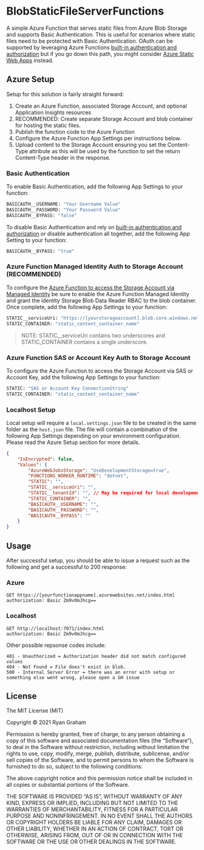 # BlobStaticFileServerFunctions

A simple Azure Function that serves static files from Azure Blob Storage and supports Basic Authentication. This is useful for scenarios where static files need to be protected with Basic Authentication. OAuth can be supported by leveraging Azure Functions [built-in authentication and authorization](https://docs.microsoft.com/en-us/azure/app-service/overview-authentication-authorization) but if you go down this path, you might consider [Azure Static Web Apps](https://docs.microsoft.com/en-us/azure/static-web-apps/authentication-authorization) instead.

## Azure Setup

Setup for this solution is fairly straight forward:

1. Create an Azure Function, associated Storage Account, and optional Application Insights resources
2. RECOMMENDED: Create separate Storage Account and blob container for hosting the static files.
3. Publish the function code to the Azure Function
4. Configure the Azure Function App Settings per instructions below.
5. Upload content to the Storage Account ensuring you set the Content-Type attribute as this will be used by the function to set the return Content-Type header in the response.

### Basic Authentication

To enable Basic Authentication, add the following App Settings to your function:

```bash
BASICAUTH__USERNAME: "Your Username Value"
BASICAUTH__PASSWORD: "Your Password Value"
BASICAUTH__BYPASS: "false"
```

To disable Basic Authentication and rely on [built-in authentication and authorization](https://docs.microsoft.com/en-us/azure/app-service/overview-authentication-authorization) or disable authentication all together, add the following App Setting to your function:

```bash
BASICAUTH__BYPASS: "true"
```

### Azure Function Managed Identity Auth to Storage Account (RECOMMENDED)

To configure the [Azure Function to access the Storage Account via Managed Identity](https://docs.microsoft.com/en-us/azure/azure-functions/functions-reference#configure-an-identity-based-connection) be sure to enable the Azure Function Managed Identity and grant the identity Storage Blob Data Reader RBAC to the blob container. Once complete, add the following App Settings to your function:

```bash
STATIC__serviceUri: "https://[yourstorageaccount].blob.core.windows.net/"
STATIC_CONTAINER: "static_content_container_name"
```
> NOTE: STATIC__serviceUri contains two underscores and STATIC_CONTAINER contains a single underscore.

### Azure Function SAS or Account Key Auth to Storage Account

To configure the Azure Function to access the Storage Account via SAS or Account Key, add the following App Settings to your function:

```bash
STATIC: "SAS or Account Key ConnectionString"
STATIC_CONTAINER: "static_content_container_name"
```
### Localhost Setup

Local setup will require a `local.settings.json` file to be created in the same folder as the `host.json` file. The file will contain a combination of the following App Settings depending on your environment configuration. Please read the Azure Setup section for more details.

```json
{
	"IsEncrypted": false,
	"Values": {
		"AzureWebJobsStorage": "UseDevelopmentStorage=true",
		"FUNCTIONS_WORKER_RUNTIME": "dotnet",
		"STATIC": "",
		"STATIC__serviceUri": "",
		"STATIC__tenantId": "", // May be required for local development if using Managed Identities
		"STATIC_CONTAINER": "",
		"BASICAUTH__USERNAME": "",
		"BASICAUTH__PASSWORD": "",
		"BASICAUTH__BYPASS": ""
	}
}
```

## Usage

After successful setup, you should be able to issue a request such as the following and get a successful to 200 response:

### Azure
```http
GET https://[yourfunctionappname].azurewebsites.net/index.html
authorization: Basic Zm9vOmJhcg==
```

### Localhost
```http
GET http://localhost:7071/index.html
authorization: Basic Zm9vOmJhcg==
```
Other possible repsonse codes include:

```
401 - Unauthorized = Authorization header did not match configured values
404 - Not Found = File does't exist in blob.
500 - Internal Server Error = there was an error with setup or something else went wrong, please open a GH issue
```

## License

The MIT License (MIT)

Copyright © 2021 Ryan Graham

Permission is hereby granted, free of charge, to any person obtaining a copy of this software and associated documentation files (the “Software”), to deal in the Software without restriction, including without limitation the rights to use, copy, modify, merge, publish, distribute, sublicense, and/or sell copies of the Software, and to permit persons to whom the Software is furnished to do so, subject to the following conditions:

The above copyright notice and this permission notice shall be included in all copies or substantial portions of the Software.

THE SOFTWARE IS PROVIDED “AS IS”, WITHOUT WARRANTY OF ANY KIND, EXPRESS OR IMPLIED, INCLUDING BUT NOT LIMITED TO THE WARRANTIES OF MERCHANTABILITY, FITNESS FOR A PARTICULAR PURPOSE AND NONINFRINGEMENT. IN NO EVENT SHALL THE AUTHORS OR COPYRIGHT HOLDERS BE LIABLE FOR ANY CLAIM, DAMAGES OR OTHER LIABILITY, WHETHER IN AN ACTION OF CONTRACT, TORT OR OTHERWISE, ARISING FROM, OUT OF OR IN CONNECTION WITH THE SOFTWARE OR THE USE OR OTHER DEALINGS IN THE SOFTWARE.